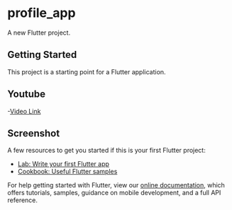 # profile_app

A new Flutter project.

## Getting Started

This project is a starting point for a Flutter application.
## Youtube 
-[Video Link](https://youtu.be/zRP2mmQISng)

## Screenshot



A few resources to get you started if this is your first Flutter project:

- [Lab: Write your first Flutter app](https://flutter.dev/docs/get-started/codelab)
- [Cookbook: Useful Flutter samples](https://flutter.dev/docs/cookbook)

For help getting started with Flutter, view our
[online documentation](https://flutter.dev/docs), which offers tutorials,
samples, guidance on mobile development, and a full API reference.
